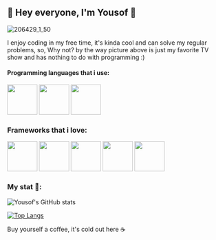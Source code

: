 ## 🤠 Hey everyone, I'm Yousof 👋

![206429_1_50](https://user-images.githubusercontent.com/93007857/201488100-1f989142-e476-44b8-a02e-83f2e9974a8a.jpg)

I enjoy coding in my free time, it's kinda cool and can solve my regular problems, so, Why not? by the way picture above is just my favorite TV show and has nothing to do with programming :)

#### Programming languages that i use:

<img src="https://cdn.jsdelivr.net/npm/programming-languages-logos/src/python/python.png" height="70">                    <img src="https://upload.wikimedia.org/wikipedia/commons/7/7e/Dart-logo.png" height="70">                    <img src="https://upload.wikimedia.org/wikipedia/commons/thumb/7/73/Ruby_logo.svg/1024px-Ruby_logo.svg.png" height="70">


### Frameworks that i love:

<img src="https://seeklogo.com/images/D/django-logo-4C5ECF7036-seeklogo.com.png" height="70">                    <img src="https://seeklogo.com/images/F/flutter-logo-5086DD11C5-seeklogo.com.png" height="70">                    <img src="https://gitlab.com/uploads/-/system/project/avatar/17520894/ruby-on-rails-512.png" height="70">                    <img src="https://falcon.readthedocs.io/en/stable/_static/img/logo.svg" height="70">                    <img src="https://cdn.worldvectorlogo.com/logos/fastapi.svg" height="70">


### My stat 🤔:

![Yousof's GitHub stats](https://github-readme-stats.vercel.app/api?username=YOUSSSOF&show_icons=true&theme=dracula)

[![Top Langs](https://github-readme-stats.vercel.app/api/top-langs/?username=YOUSSSOF&theme=dracula)](https://github.com/anuraghazra/github-readme-stats)


Buy yourself a coffee, it's cold out here ☕
